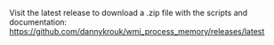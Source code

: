 Visit the latest release to download a .zip file with the scripts and documentation: https://github.com/dannykrouk/wmi_process_memory/releases/latest
